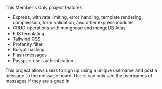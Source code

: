 This Member's Only project features:

- Express, with rate limiting, error handling, template rendering, compression, form validation, and other express modules
- CRUD operations with mongoose and mongoDB Atlas
- EJS templating
- Tailwind CSS
- Profanity filter
- Bcrypt hashing
- Flash messages
- Passport user authentication

This project allows users to sign up using a unique username and post a message to the message board. Users can only see the usernames of messages if they are signed in.
